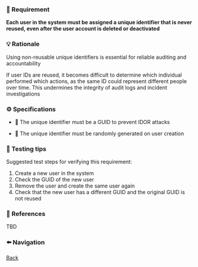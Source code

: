 ### 📌 Requirement
**Each user in the system must be assigned a unique identifier that is never reused, even after the user account is deleted or deactivated**


### 💡 Rationale 
Using non-reusable unique identifiers is essential for reliable auditing and accountability

If user IDs are reused, it becomes difficult to determine which individual performed which actions, as the same ID could represent different people over time. This undermines the integrity of audit logs and incident investigations


### ⚙️ Specifications 

- 📘 The unique identifier must be a GUID to prevent IDOR attacks  

- 📘 The unique identifier must be randomly generated on user creation 


### 🧪 Testing tips 
Suggested test steps for verifying this requirement:
1. Create a new user in the system
2. Check the GUID of the new user
3. Remove the user and create the same user again
4. Check that the new user has a different GUID and the original GUID is not reused 


### 🔗 References 
TBD


### ⬅️ Navigation 

[Back](Readme.md)
